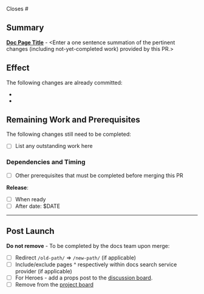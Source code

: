 <!--
Pull requests should be opened in a branch off the `main` branch.

For more information on contributing to Pantheon documentation:
- [Contributor Guidelines](https://docs.pantheon.io/contribute)
- [Style Guide](https://docs.pantheon.io/style-guide)
- and the [Google developer documentation style guide](https://developers.google.com/style) for formatting recommendations when contributing to the docs.

**Note:** Please fill out the PR template to ensure proper processing and release timing. If you're not sure about a section, leave it empty.
-->

Closes #

## Summary

<!-- Do not remove this section.

Example format: [Pantheon User Account Login Session Length](https://docs.pantheon.io/user-dashboard#pantheon-user-account-login-session-length)** - Adds action that Terminus users are also logged out after 24 hours of inactivity.
-->

**[Doc Page Title](https://docs.pantheon.io/doc-title)** - <Enter a one sentence summation of the pertinent changes (including not-yet-completed work) provided by this PR.>

## Effect

<!-- Use this section to detail the changes summarized above, or remove if not needed -->

The following changes are already committed:

*
*

## Remaining Work and Prerequisites

<!-- Remove if not needed -->
The following changes still need to be completed:

- [ ] List any outstanding work here

### Dependencies and Timing

<!-- If this PR relies on other work before it should be merged or if it should be merged after a certain date, detail that here. -->

- [ ] Other prerequisites that must be completed before merging this PR

**Release**:
- [ ] When ready
- [ ] After date: $DATE

--------------------------------------------------

## Post Launch

**Do not remove** - To be completed by the docs team upon merge:

- [ ] Redirect `/old-path/` => `/new-path/` (if applicable)
- [ ] Include/exclude pages ^ respectively within docs search service provider (if applicable)
- [ ] For Heroes - add a props post to the [discussion board](https://discuss.pantheon.io/c/pantheon-platform/documentation/17).
- [ ] Remove from the [project board](https://github.com/pantheon-systems/documentation/projects/14)
